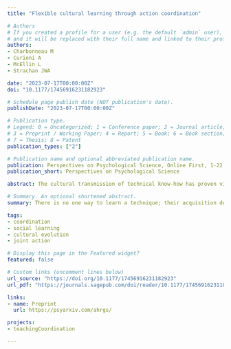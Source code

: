 ```yaml
---
title: "Flexible cultural learning through action coordination"

# Authors
# If you created a profile for a user (e.g. the default `admin` user), write the username (folder name) here 
# and it will be replaced with their full name and linked to their profile.
authors:
- Charbonneau M
- Curioni A
- McEllin L
- Strachan JWA

date: "2023-07-17T00:00:00Z"
doi: "10.1177/17456916231182923"

# Schedule page publish date (NOT publication's date).
publishDate: "2023-07-17T00:00:00Z"

# Publication type.
# Legend: 0 = Uncategorized; 1 = Conference paper; 2 = Journal article;
# 3 = Preprint / Working Paper; 4 = Report; 5 = Book; 6 = Book section;
# 7 = Thesis; 8 = Patent
publication_types: ["2"]

# Publication name and optional abbreviated publication name.
publication: Perspectives on Psychological Science, Online First, 1-22
publication_short: Perspectives on Psychological Science

abstract: The cultural transmission of technical know-how has proven vital to the success of our species. The broad diversity of learning contexts and social configurations, as well as the various kinds of coordinated interactions they involve, speaks to our capacity to flexibly adapt to and succeed in transmitting vital knowledge in various learning contexts. Although often recognized by ethnographers, the flexibility of cultural learning has so far received little attention in terms of cognitive mechanisms. We argue that a key feature of the flexibility of cultural learning is that both the models and learners recruit cognitive mechanisms of action coordination to modulate their behavior contingently on the behavior of their partner, generating a process of mutual adaptation supporting the successful transmission of technical skills in diverse and fluctuating learning environments. We propose that the study of cultural learning would benefit from the experimental methods, results, and insights of joint-action research and, complementarily, that the field of joint-action research could expand its scope by integrating a learning and cultural dimension. Bringing these two fields of research together promises to enrich our understanding of cultural learning, its contextual flexibility, and joint action coordination.

# Summary. An optional shortened abstract.
summary: There is no one way to learn a technique; their acquisition depends on the specifics of the learning context. Such demands speak to our capacity to successfully transmit vital know-how by flexibly adapting to local contingencies. Cognitive accounts of cultural learning have yet to explain this flexibility. Here, we argue that a key feature of cultural learning is that both the expert(s) and novice(s) recruit cognitive mechanisms of action coordination modulating their behavior contingently on the behavior of their partner, generating a process of mutual adaptation supporting the successful transmission of technical skills in diverse and fluctuating learning environments.

tags: 
- coordination
- social learning
- cultural evolution 
- joint action

# Display this page in the Featured widget?
featured: false

# Custom links (uncomment lines below)
url_source: "https://doi.org/10.1177/17456916231182923"
url_pdf: "https://journals.sagepub.com/doi/reader/10.1177/17456916231182923"

links:
- name: Preprint
  url: https://psyarxiv.com/ahrgs/

projects:
- teachingCoordination

---
```




